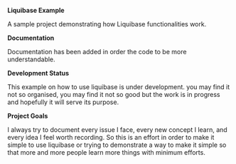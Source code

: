 <b>Liquibase Example</b>

A sample project demonstrating how Liquibase functionalities work. 

<b>Documentation</b>

Documentation has been added in order the code to be more understandable.

<b>Development Status</b>

This example on how to use liquibase is under development. you may find it not so organised, you may find it not 
so good but the work is in progress and hopefully it will serve its purpose. 

<b>Project Goals </b>

I always try to document every issue I face, every new concept I learn, and every idea I feel worth recording.
So this is an effort in order to make it simple to use liquibase or trying to demonstrate a way to make it simple so that more 
and more people learn more things with minimum efforts.
